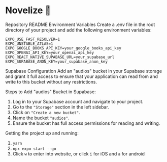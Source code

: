 # Novelize 📖

Repository README
Environment Variables
Create a .env file in the root directory of your project and add the following environment variables:

```
EXPO_USE_FAST_RESOLVER=1
EXPO_UNSTABLE_ATLAS=1
EXPO_GOOGLE_BOOKS_API_KEY=your_google_books_api_key
EXPO_OPENAI_API_KEY=your_openai_api_key
EXPO_REACT_NATIVE_SUPABASE_URL=your_supabase_url
EXPO_SUPABASE_ANON_KEY=your_supabase_anon_key
```

Supabase Configuration
Add an "audios" bucket in your Supabase storage and grant it full access to ensure that your application can read from and write to this bucket without any restrictions.

Steps to Add "audios" Bucket in Supabase:
1. Log in to your Supabase account and navigate to your project.
2. Go to the `"Storage"` section in the left sidebar.
3. Click on `"Create a new bucket"`.
4. Name the bucket `"audios"`.
5. Ensure the bucket has full access permissions for reading and writing.

Getting the project up and running:

1. `yarn`
2. `npx expo start --go`
3. Click `w` to enter into website, or click `i` for iOS and `a` for android



